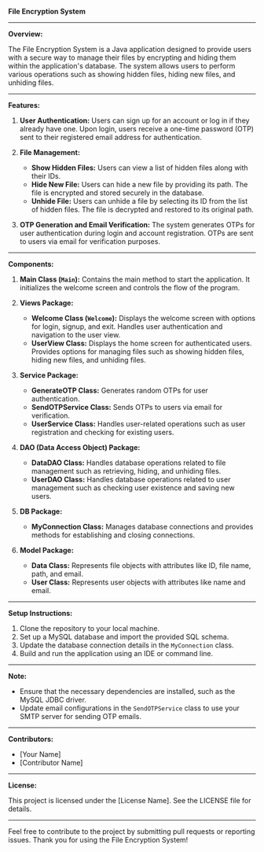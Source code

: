 **File Encryption System**

---

**Overview:**

The File Encryption System is a Java application designed to provide users with a secure way to manage their files by encrypting and hiding them within the application's database. The system allows users to perform various operations such as showing hidden files, hiding new files, and unhiding files.

---

**Features:**

1. **User Authentication:** Users can sign up for an account or log in if they already have one. Upon login, users receive a one-time password (OTP) sent to their registered email address for authentication.

2. **File Management:**
   - **Show Hidden Files:** Users can view a list of hidden files along with their IDs.
   - **Hide New File:** Users can hide a new file by providing its path. The file is encrypted and stored securely in the database.
   - **Unhide File:** Users can unhide a file by selecting its ID from the list of hidden files. The file is decrypted and restored to its original path.

3. **OTP Generation and Email Verification:** The system generates OTPs for user authentication during login and account registration. OTPs are sent to users via email for verification purposes.

---

**Components:**

1. **Main Class (`Main`):** Contains the main method to start the application. It initializes the welcome screen and controls the flow of the program.

2. **Views Package:**
   - **Welcome Class (`Welcome`):** Displays the welcome screen with options for login, signup, and exit. Handles user authentication and navigation to the user view.
   - **UserView Class:** Displays the home screen for authenticated users. Provides options for managing files such as showing hidden files, hiding new files, and unhiding files.

3. **Service Package:**
   - **GenerateOTP Class:** Generates random OTPs for user authentication.
   - **SendOTPService Class:** Sends OTPs to users via email for verification.
   - **UserService Class:** Handles user-related operations such as user registration and checking for existing users.

4. **DAO (Data Access Object) Package:**
   - **DataDAO Class:** Handles database operations related to file management such as retrieving, hiding, and unhiding files.
   - **UserDAO Class:** Handles database operations related to user management such as checking user existence and saving new users.

5. **DB Package:**
   - **MyConnection Class:** Manages database connections and provides methods for establishing and closing connections.

6. **Model Package:**
   - **Data Class:** Represents file objects with attributes like ID, file name, path, and email.
   - **User Class:** Represents user objects with attributes like name and email.

---

**Setup Instructions:**

1. Clone the repository to your local machine.
2. Set up a MySQL database and import the provided SQL schema.
3. Update the database connection details in the `MyConnection` class.
4. Build and run the application using an IDE or command line.

---

**Note:**

- Ensure that the necessary dependencies are installed, such as the MySQL JDBC driver.
- Update email configurations in the `SendOTPService` class to use your SMTP server for sending OTP emails.

---

**Contributors:**

- [Your Name]
- [Contributor Name]

---

**License:**

This project is licensed under the [License Name]. See the LICENSE file for details.

---

Feel free to contribute to the project by submitting pull requests or reporting issues. Thank you for using the File Encryption System!
